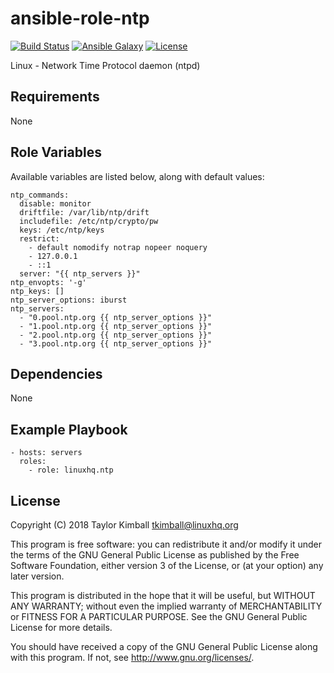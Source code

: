 # ansible-role-ntp

[![Build Status](https://travis-ci.org/linuxhq/ansible-role-ntp.svg?branch=master)](https://travis-ci.org/linuxhq/ansible-role-ntp)
[![Ansible Galaxy](https://img.shields.io/badge/ansible--galaxy-ntp-blue.svg?style=flat)](https://galaxy.ansible.com/linuxhq/ntp)
[![License](https://img.shields.io/badge/license-GPLv3-brightgreen.svg?style=flat)](https://github.com/linuxhq/ansible-role-ntp/blob/master/COPYING)

Linux - Network Time Protocol daemon (ntpd)

## Requirements

None

## Role Variables

Available variables are listed below, along with default values:

    ntp_commands:
      disable: monitor
      driftfile: /var/lib/ntp/drift
      includefile: /etc/ntp/crypto/pw
      keys: /etc/ntp/keys
      restrict:
        - default nomodify notrap nopeer noquery
        - 127.0.0.1
        - ::1
      server: "{{ ntp_servers }}"
    ntp_envopts: '-g'
    ntp_keys: []
    ntp_server_options: iburst
    ntp_servers:
      - "0.pool.ntp.org {{ ntp_server_options }}"
      - "1.pool.ntp.org {{ ntp_server_options }}"
      - "2.pool.ntp.org {{ ntp_server_options }}"
      - "3.pool.ntp.org {{ ntp_server_options }}"

## Dependencies

None

## Example Playbook

    - hosts: servers
      roles:
        - role: linuxhq.ntp

## License

Copyright (C) 2018 Taylor Kimball <tkimball@linuxhq.org>

This program is free software: you can redistribute it and/or modify
it under the terms of the GNU General Public License as published by
the Free Software Foundation, either version 3 of the License, or
(at your option) any later version.

This program is distributed in the hope that it will be useful,
but WITHOUT ANY WARRANTY; without even the implied warranty of
MERCHANTABILITY or FITNESS FOR A PARTICULAR PURPOSE. See the
GNU General Public License for more details.

You should have received a copy of the GNU General Public License
along with this program. If not, see <http://www.gnu.org/licenses/>.
